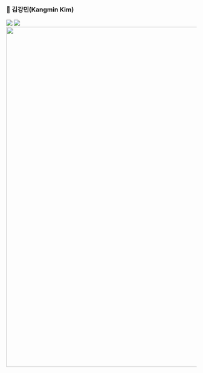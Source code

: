 ### 🙂 김강민(Kangmin Kim)

<img src="https://img.shields.io/badge/SpringBoot-black?style=flat-square&logo=springboot">
<img src="https://img.shields.io/badge/SpringSecurity-black?style=flat-square&logo=springsecurity">




<img src = "https://github.com/user-attachments/assets/3ad88a09-040b-4e0e-8aac-4181005a3a80" width = "900"/>
